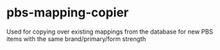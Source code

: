# pbs-mapping-copier
Used for copying over existing mappings from the database for new PBS items with the same brand/primary/form strength
